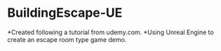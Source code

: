 # BuildingEscape-UE

*Created following a tutorial from udemy.com.
*Using Unreal Engine to create an escape room type game demo.
